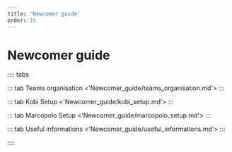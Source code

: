 ```yaml
---
title: 'Newcomer guide'
order: 15
---
```


# Newcomer guide

:::: tabs

::: tab Teams organisation
<'Newcomer_guide/teams_organisation.md'>
:::

::: tab Kobi Setup
<'Newcomer_guide/kobi_setup.md'>
:::

::: tab Marcopolo Setup
<'Newcomer_guide/marcopolo_setup.md'>
:::

::: tab Useful informations
<'Newcomer_guide/useful_informations.md'>
:::

::::